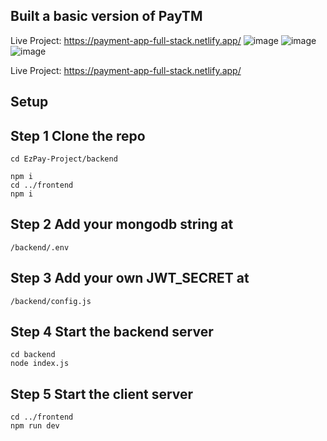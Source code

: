 
## Built a basic version of PayTM 
Live Project: https://payment-app-full-stack.netlify.app/
![image](https://github.com/user-attachments/assets/92dd826e-7785-4d44-841b-493985e61b4d)
![image](https://github.com/user-attachments/assets/8afec5cf-b0bd-44ad-8574-3568f296676d)
![image](https://github.com/user-attachments/assets/cb99ada4-de33-4845-9844-27194fb2e622)

Live Project: https://payment-app-full-stack.netlify.app/

## Setup
## Step 1 Clone the repo

```
cd EzPay-Project/backend
```

```
npm i
cd ../frontend
npm i
```

## Step 2 Add your mongodb string at
```
/backend/.env
```

## Step 3 Add your own JWT_SECRET at 
```
/backend/config.js
```

## Step 4 Start the backend server
```
cd backend
node index.js
```

## Step 5 Start the client server
```
cd ../frontend 
npm run dev
```

